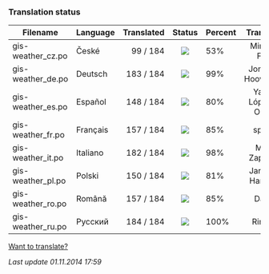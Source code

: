 ### **Translation status**

Filename | Language | Translated | Status | Percent | Translator
| ------------- | ------------- | ------------: | :-----------: | :------------- | :-------------: |
| gis-weather_cz.po| České | 99 / 184 | ![](https://dl.dropboxusercontent.com/u/99404329/bars/53.png) | 53% | Miroslav Fótyi |
| gis-weather_de.po| Deutsch | 183 / 184 | ![](https://dl.dropboxusercontent.com/u/99404329/bars/99.png) | 99% | Jonathan Hooverman |
| gis-weather_es.po| Español | 148 / 184 | ![](https://dl.dropboxusercontent.com/u/99404329/bars/80.png) | 80% | Yasser López de Olmos |
| gis-weather_fr.po| Français | 157 / 184 | ![](https://dl.dropboxusercontent.com/u/99404329/bars/85.png) | 85% | spyder |
| gis-weather_it.po| Italiano | 182 / 184 | ![](https://dl.dropboxusercontent.com/u/99404329/bars/98.png) | 98% | Mirko Zappitelli |
| gis-weather_pl.po| Polski | 150 / 184 | ![](https://dl.dropboxusercontent.com/u/99404329/bars/81.png) | 81% | Jarosław Harasiuk |
| gis-weather_ro.po| Română | 157 / 184 | ![](https://dl.dropboxusercontent.com/u/99404329/bars/85.png) | 85% | Daniel |
| gis-weather_ru.po| Русский | 184 / 184 | ![](https://dl.dropboxusercontent.com/u/99404329/bars/100.png) | 100% | RingOV |

[Want to translate?](https://github.com/RingOV/gis-weather/wiki/Want-to-translate%3F)

_Last update 01.11.2014 17:59_
